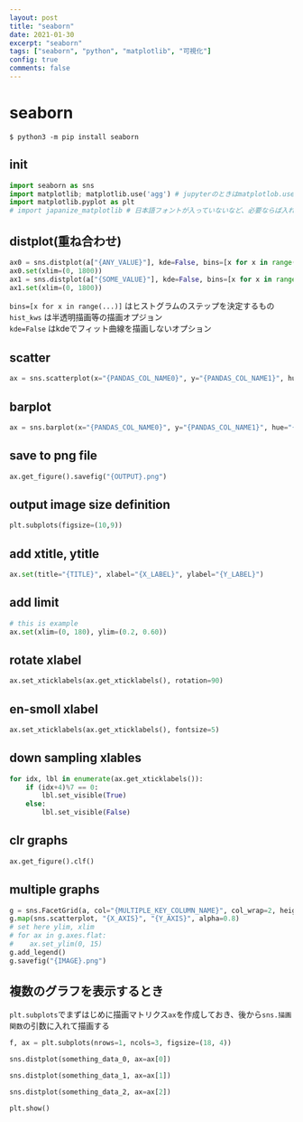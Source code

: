 ```yaml
---
layout: post
title: "seaborn"
date: 2021-01-30
excerpt: "seaborn"
tags: ["seaborn", "python", "matplotlib", "可視化"]
config: true
comments: false
---
```


# seaborn

```console
$ python3 -m pip install seaborn
```

## init 

```python
import seaborn as sns
import matplotlib; matplotlib.use('agg') # jupyterのときはmatplotlob.use("agg")を消すとうまく行くことがある
import matplotlib.pyplot as plt
# import japanize_matplotlib # 日本語フォントが入っていないなど、必要ならば入れる
```

## distplot(重ね合わせ)
```python
ax0 = sns.distplot(a["{ANY_VALUE}"], kde=False, bins=[x for x in range(0, 1800, 10)], hist_kws=dict(alpha=0.5))
ax0.set(xlim=(0, 1800))
ax1 = sns.distplot(a["{SOME_VALUE}"], kde=False, bins=[x for x in range(0, 1800, 10)], hist_kws=dict(alpha=0.5))
ax1.set(xlim=(0, 1800))
```

`bins=[x for x in range(...)]` はヒストグラムのステップを決定するもの  
`hist_kws` は半透明描画等の描画オプジョン  
`kde=False` はkdeでフィット曲線を描画しないオプション  

## scatter

```python
ax = sns.scatterplot(x="{PANDAS_COL_NAME0}", y="{PANDAS_COL_NAME1}", hue="{ANY_CATEGORY_AXIS}", data=data: pd.DataFrame, s={DOT_SIZE}: int)
```

## barplot

```python
ax = sns.barplot(x="{PANDAS_COL_NAME0}", y="{PANDAS_COL_NAME1}", hue="{ANY_CATEGORY_AXIS}", data=data: pd.DataFrame, s={DOT_SIZE}: int)
```

## save to png file

```python
ax.get_figure().savefig("{OUTPUT}.png")
```

## output image size definition

```python
plt.subplots(figsize=(10,9))
```

## add xtitle, ytitle

```python
ax.set(title="{TITLE}", xlabel="{X_LABEL}", ylabel="{Y_LABEL}")
```

## add limit

```python
# this is example
ax.set(xlim=(0, 180), ylim=(0.2, 0.60))
```

## rotate xlabel

```python
ax.set_xticklabels(ax.get_xticklabels(), rotation=90)
```

## en-smoll xlabel

```python
ax.set_xticklabels(ax.get_xticklabels(), fontsize=5)
```

## down sampling xlables

```python
for idx, lbl in enumerate(ax.get_xticklabels()):
    if (idx+4)%7 == 0:
        lbl.set_visible(True)
    else:
        lbl.set_visible(False)

```

## clr graphs

```python
ax.get_figure().clf() 
```

## multiple graphs

```python
g = sns.FacetGrid(a, col="{MULTIPLE_KEY_COLUMN_NAME}", col_wrap=2, height=5)
g.map(sns.scatterplot, "{X_AXIS}", "{Y_AXIS}", alpha=0.8)
# set here ylim, xlim
# for ax in g.axes.flat:
#    ax.set_ylim(0, 15)
g.add_legend()
g.savefig("{IMAGE}.png")
```


## 複数のグラフを表示するとき

`plt.subplots`でまずはじめに描画マトリクス`ax`を作成しておき、後から`sns.描画関数`の引数に入れて描画する

```python
f, ax = plt.subplots(nrows=1, ncols=3, figsize=(18, 4))

sns.distplot(something_data_0, ax=ax[0])

sns.distplot(something_data_1, ax=ax[1])

sns.distplot(something_data_2, ax=ax[2])

plt.show()
```
